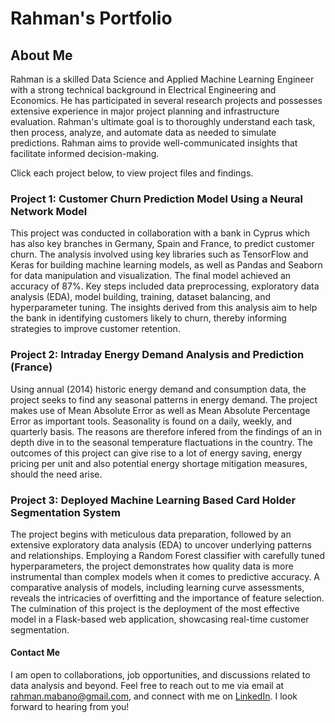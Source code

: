 # Rahman's Portfolio
## About Me
Rahman is a skilled Data Science and Applied Machine Learning Engineer with a strong technical background in Electrical Engineering and Economics. 
He has participated in several research projects and possesses extensive experience in major project planning and infrastructure evaluation. 
Rahman's ultimate goal is to thoroughly understand each task, then process, analyze, and automate data as needed to simulate predictions. 
Rahman aims to provide well-communicated insights that facilitate informed decision-making.

Click each project below, to view project files and findings.

### Project 1: Customer Churn Prediction Model Using a Neural Network Model
This project was conducted in collaboration with a bank in Cyprus which has also key branches in 
Germany, Spain and France, to predict customer churn. The analysis involved using key libraries such 
as TensorFlow and Keras for building machine learning models, as well as Pandas and Seaborn for 
data manipulation and visualization. The final model achieved an accuracy of 87%. Key steps 
included data preprocessing, exploratory data analysis (EDA), model building, training, dataset 
balancing, and hyperparameter tuning. The insights derived from this analysis aim to help the bank in 
identifying customers likely to churn, thereby informing strategies to improve customer retention.


### Project 2: Intraday Energy Demand Analysis and Prediction (France)
Using annual (2014) historic energy demand and consumption data, the project seeks to find any seasonal patterns in energy demand. The project makes use of Mean Absolute Error as well as Mean Absolute 
Percentage Error as important tools. Seasonality is found on a daily, weekly, and quarterly basis. The reasons are therefore infered from the findings of an in depth dive in to the seasonal 
temperature flactuations in the country. The outcomes of this project can give rise to a lot of energy saving, energy pricing per unit and also potential energy shortage mitigation measures, should the
need arise.

### Project 3: Deployed Machine Learning Based Card Holder Segmentation System
The project begins with meticulous data preparation, followed by an extensive exploratory data analysis (EDA) to uncover underlying patterns and 
relationships. Employing a Random Forest classifier with carefully tuned hyperparameters, the project demonstrates how quality data is more instrumental than complex models when it comes to predictive accuracy. A comparative analysis of models, including learning curve assessments, reveals the intricacies of overfitting and the importance of feature selection. 
The 
culmination of this project is the deployment of the most effective model in a Flask-based web application, showcasing 
real-time customer segmentation.

#### Contact Me

I am open to collaborations, job opportunities, and discussions related to data analysis and beyond. Feel free to reach out to me via email at rahman.mabano@gmail.com, and connect with me on [LinkedIn](https://www.linkedin.com/in/rahman-mabano-98384b20b/). I look forward to hearing from you!



